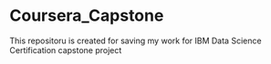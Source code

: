 # Coursera_Capstone
This repositoru is created for saving my work for IBM Data Science Certification capstone project
